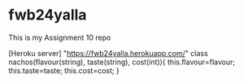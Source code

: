 # fwb24yalla
This is my Assignment 10 repo

[Heroku server] "https://fwb24yalla.herokuapp.com/"
class nachos(flavour(string), taste(string), cost(int)){
    this.flavour=flavour;
    this.taste=taste;
    this.cost=cost;
}